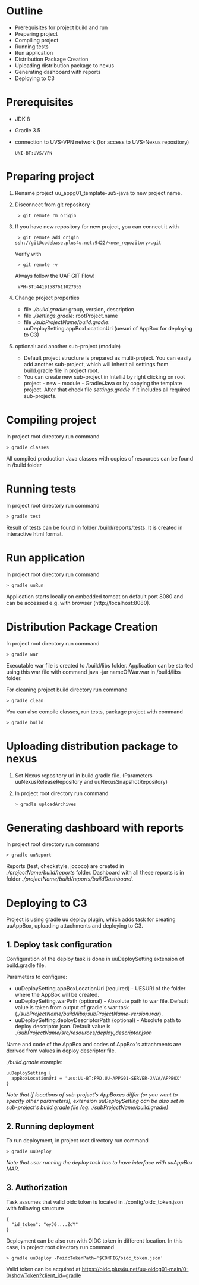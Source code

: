 # Outline
- Prerequisites for project build and run
- Preparing project
- Compiling project
- Running tests
- Run application
- Distribution Package Creation
- Uploading distribution package to nexus
- Generating dashboard with reports
- Deploying to C3

# Prerequisites
- JDK 8
- Gradle 3.5
- connection to UVS-VPN network (for access to UVS-Nexus repository)

      UNI-BT:UVS/VPN

# Preparing project
1. Rename project uu_appg01_template-uu5-java to new project name.
2. Disconnect from git repository

        > git remote rm origin
3. If you have new repository for new project, you can connect it with

        > git remote add origin ssh://git@codebase.plus4u.net:9422/<new_repozitory>.git
   Verify with
   
        > git remote -v  

   Always follow the UAF GIT Flow!
      
        VPH-BT:44191587611027055

4. Change project properties
    - file _./build.gradle_:  group, version, description
    - file _./settings.gradle_: rootProject.name
    - file _./subProjectName/build.gradle_: uuDeploySetting.appBoxLocationUri (uesuri of AppBox for deploying to C3)
    
5. optional: add another sub-project (module)
    - Default project structure is prepared as multi-project. You can easily add another sub-project, which will inherit all settings from build.gradle file in project root.
    - You can create new sub-project in IntelliJ by right clicking on root project - new - module - Gradle/Java or by copying the template project. After that check file _settings.gradle_ if it includes all required sub-projects.
  
# Compiling project

In project root directory run command

    > gradle classes

All compiled production Java classes with copies of resources can be found in /build folder

# Running tests

In project root directory run command

    > gradle test

Result of tests can be found in folder /build/reports/tests. It is created in interactive html format.


# Run application

In project root directory run command

    > gradle uuRun

Application starts locally on embedded tomcat on default port 8080 and can be accessed e.g. with browser (http://localhost:8080).


# Distribution Package Creation
In project root directory run command

    > gradle war

Executable war file is created to /build/libs folder.
Application can be started using this war file with command java -jar nameOfWar.war in /build/libs folder.

For cleaning project build directory run command

    > gradle clean

You can also compile classes, run tests, package project with command

    > gradle build
    
# Uploading distribution package to nexus 
1. Set Nexus repository url in build.gradle file. (Parameters uuNexusReleaseRepository and uuNexusSnapshotRepository)
2. In project root directory run command

       > gradle uploadArchives    
    
# Generating dashboard with reports   
In project root directory run command
    
    > gradle uuReport
    
Reports (test, checkstyle, jococo) are created in _./projectName/build/reports_ folder.
Dashboard with all these reports is in folder _./projectName/build/reports/buildDashboard_.

# Deploying to C3    
Project is using gradle uu deploy plugin, which adds task for creating uuAppBox, uploading attachments and deploying to C3.
## 1. Deploy task configuration
Configuration of the deploy task is done in uuDeploySetting extension of build.gradle file.

Parameters to configure:
- uuDeploySetting.appBoxLocationUri (required) - UESURI of the folder where the AppBox will be created. 
- uuDeploySetting.warPath (optional) - Absolute path to war file. Default value is taken from output of gradle's war task (_./subProjectName/build/libs/subProjectName-version.war_).
- uuDeploySetting.deployDescriptorPath (optional) - Absolute path to deploy descriptor json. Default value is _./subProjectName/src/resources/deploy_descriptor.json_

Name and code of the AppBox and codes of AppBox's attachments are derived from values in deploy descriptor file.

_./build.gradle_ example:

    uuDeploySetting {
      appBoxLocationUri = 'ues:UU-BT:PRD.UU-APPG01-SERVER-JAVA/APPBOX'
    }

_Note that if locations of sub-project's AppBoxes differ (or you want to specify other parameters), extension uuDeploySetting can be also set in sub-project's build.gradle file (eg. ./subProjectName/build.gradle)_   
    
## 2. Running deployment    
To run deployment, in project root directory run command

    > gradle uuDeploy

_Note that user running the deploy task has to have interface with uuAppBox MAR._

## 3. Authorization    
Task assumes that valid oidc token is located in ./config/oidc_token.json with following structure

    {
      "id_token": "eyJ0....ZoY"
    }
    
Deployment can be also run with OIDC token in different location. In this case, in project root directory run command

    > gradle uuDeploy -PoidcTokenPath='$CONFIG/oidc_token.json'
    
Valid token can be acquired at
https://oidc.plus4u.net/uu-oidcg01-main/0-0/showToken?client_id=gradle 
